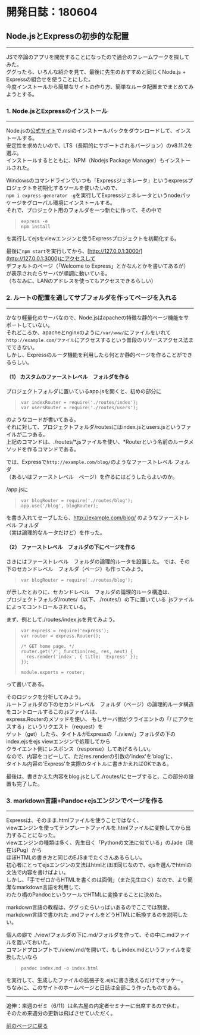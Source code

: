 # 開発日誌：180604

## Node.jsとExpressの初歩的な配置

***

JSで卒論のアプリを開発することになったので適合のフレームワークを探してみた。  
ググったら、いろんな紹介を見て、最後に先生のおすすめと同じくNode.js + Expressの組合せを使うことにした。  
今度インストールから簡単なサイトの作り方、簡単なルータ配置までまとめてみようとする。

### 1. Node.jsとExpressのインストール

***

Node.jsの[公式サイト](https://nodejs.org/en/)で.msiのインストールパックをダウンロードして、インストールする。  
安定性を求めたいので、LTS（長期的にサポートされるバージョン）のv8.11.2を選ぶ。  
インストールするとともに、NPM（Nodejs Package Manager）もインストールされた。
  
Windowsのコマンドラインでいつも「Expressジェネレータ」というexpressプロジェクトを初期化するツールを使いたいので、  
```npm i express-generator -g```を実行してExpressジェネレータというnodeパッケージをグローバル環境にインストールする。  
それで、プロジェクト用のフォルダを一つ新たに作って、その中で

> ```
> express -e  
> npm install  
> ```

を実行してejsをviewエンジンと使うExpressプロジェクトを初期化する。

最後に```npm start```を実行してから、[http://127.0.0.1:3000/](http://127.0.0.1:3000)にアクセスして  
デフォルトのページ（「Welcome to Express」とかなんとかを書いてあるが）が表示されたらサーバが順調に動いている。  
（ちなみに、LANのアドレスを使ってもアクセスできるらしい）

### 2. ルートの配置を通してサブフォルダを作ってページを入れる

***

かなり軽量化のサーバなので、Node.jsはapacheの特徴な静的ページ機能をサポートしていない。  
それどころか、apacheとnginxのように```/var/www/```にファイルをいれて  
```http://example.com/ファイル```にアクセスするという普段のリソースアクセス法までできない。  
しかし、Expressのルータ機能を利用したら何とか静的ページを作ることができるらしい。

#### （1） カスタムのファーストレベル　フォルダを作る

プロジェクトフォルダに置いているapp.jsを開くと、初めの部分に

> ```
> var indexRouter = require('./routes/index');  
> var usersRouter = require('./routes/users');   
> ```

のようなコードが書いてある。  
それに対して、プロジェクトフォルダ/routesにはindex.jsとusers.jsというファイルが二つある。  
上記のコマンドは、./routes/*.jsファイルを使い、*Routerという名前のルータメソッドを作るコマンドである。

では、Expressで```http://example.com/blog/```のようなファーストレベル フォルダ  
（あるいはファーストレベル　ページ）を作るにはどうしたらよいのか。  

/app.jsに  

> ```
> var blogRouter = require('./routes/blog');    
> app.use('/blog', blogRouter);  
> ```

を書き入れてセーブしたら、http://example.com/blog/ のようなファーストレベル フォルダ  
（実は論理的なルータだけど）を作った。

#### （2） ファーストレベル　フォルダの下にページを作る

さきにはファーストレベル　フォルダの論理的ルータを設置した。
では、その下のセカンドレベル　フォルダ（ページ）も作ってみよう。

> ```
> var blogRouter = require('./routes/blog');  
> ```

が示したとおりに、セカンドレベル　フォルダの論理的ルータ構造は、  
プロジェクトフォルダ/routes/（以下、./routes/）の下に置いている .jsファイルによってコントロールされている。


まず、例として./routes/index.jsを見てみよう。

> ```
> var express = require('express');  
> var router = express.Router();  
>   
> /* GET home page. */  
> router.get('/', function(req, res, next) {  
>   res.render('index', { title: 'Express' });  
> });  
>   
> module.exports = router;  
> ```

って書いてある。  

そのロジックを分析してみよう。  
ルートフォルダの下のセカンドレベル　フォルダ（ページ）の論理的ルータ構造をコントロールするこの.jsファイルは、  
express.Routerのメソッドを使い、  もしサーバ側がクライエントの「/ にアクセスする」というリクエスト（request）を  
ゲット（get）したら、タイトルがExpressの「./view/」フォルダの下のindex.ejsをejs viewエンジンで処理してから  
クライエント側にレスポンス（response）してあげるらしい。  
なので、内容をコピーして、ただres.renderの引数の'index'を'blog'に、  
タイトル内容の'Express'を実際のタイトルに書きかえればOKである。

最後は、書きかえた内容をblog.jsとして./routes/にセーブすると、この部分の設置も完了した。

### 3. markdown言語+Pandoc+ejsエンジンでページを作る

***

Expressは、そのまま.htmlファイルを使うことではなく、  
viewエンジンを使ってテンプレートファイルを.htmlファイルに変換してから出力することになった。  
viewエンジンの種類は多く、先生曰く「Pythonの文法に似ている」のJade（現在はPug）から  
ほぼHTMLの書き方と同じのEJSまでたくさんあるらしい。  
初心者にとってejsエンジンの文法はhtmlとほぼ同じなので、ejsを選んでhtmlの文法で内容を書けばよい。  
しかし、「手でゼロからHTMLを書くのは面倒」（また先生曰く）なので、より簡潔なmarkdown言語を利用して、  
わたり橋のPandocというツールでHTMLに変換することに決めた。

markdown言語の教程は、ググったらいっぱいあるのでここでは割愛。  
markdown言語で書かれた .mdファイルをどうHTMLに転換するのを説明したい。

個人の癖で ./view/フォルダの下に.md/フォルダを作って、その中に.mdファイルを置いておいた。  
コマンドプロンプトで./view/.md/を開いて、もしindex.mdというファイルを変換したいなら

> ```
> pandoc index.md -o index.html
> ```

を実行して、生成したファイルの拡張子を.ejsに書き換えるだけでオッケー。  
ちなみに、このサイトのホームページと日誌は全部こう作ったものである。

***

追伸：来週のゼミ（6/11）は名古屋の内定者セミナーに出席するので休む。  
そのため来週分の更新は飛ばさせていただく。

[前のページに戻る][]


[前のページに戻る]: /blog "ブログ"
